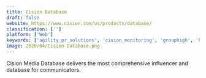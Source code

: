 ```yaml
---
title: Cision Database
draft: false 
website: https://www.cision.com/us/products/database/
classification: ['']
platform: ['Web']
keywords: ['agility_pr_solutions', 'cision_monitoring', 'grouphigh', 'hypefactors', 'lexisnexis', 'lexisnexis_newsdesk', 'meltwater', 'muck_rack', 'newswire', 'onclusive', 'prgloo', 'pressrush', 'prezly', 'technews']
image: 2020/04/Cision-Database.png
---
```

Cision Media Database delivers the most comprehensive influencer and database for communicators.